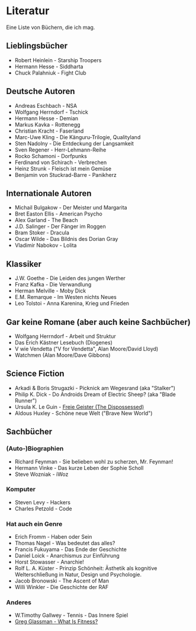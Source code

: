 # Literatur
Eine Liste von Büchern, die ich mag.

## Lieblingsbücher
- Robert Heinlein - Starship Troopers
- Hermann Hesse - Siddharta
- Chuck Palahniuk - Fight Club

## Deutsche Autoren
- Andreas Eschbach - NSA
- Wolfgang Herrndorf - Tschick
- Hermann Hesse - Demian
- Markus Kavka - Rottenegg
- Christian Kracht - Faserland
- Marc-Uwe Kling - Die Känguru-Trilogie, Qualityland
- Sten Nadolny - Die Entdeckung der Langsamkeit
- Sven Regener - Herr-Lehmann-Reihe
- Rocko Schamoni - Dorfpunks
- Ferdinand von Schirach - Verbrechen
- Heinz Strunk - Fleisch ist mein Gemüse
- Benjamin von Stuckrad-Barre - Panikherz

## Internationale Autoren
- Michail Bulgakow - Der Meister und Margarita
- Bret Easton Ellis - American Psycho
- Alex Garland - The Beach
- J.D. Salinger - Der Fänger im Roggen
- Bram Stoker - Dracula
- Oscar Wilde - Das Bildnis des Dorian Gray
- Vladimir Nabokov - Lolita

## Klassiker
- J.W. Goethe - Die Leiden des jungen Werther
- Franz Kafka - Die Verwandlung
- Herman Melville - Moby Dick
- E.M. Remarque - Im Westen nichts Neues
- Leo Tolstoi - Anna Karenina, Krieg und Frieden

## Gar keine Romane (aber auch keine Sachbücher)
- Wolfgang Herrndorf - Arbeit und Struktur 
- Das Erich Kästner Lesebuch (Diogenes)
- V wie Vendetta ("V for Vendetta", Alan Moore/David Lloyd)
- Watchmen (Alan Moore/Dave Gibbons)

## Science Fiction
- Arkadi & Boris Strugazki - Picknick am Wegesrand (aka "Stalker")
- Philip K. Dick - Do Androids Dream of Electric Sheep? (aka "Blade Runner")
- Ursula K. Le Guin - [Freie Geister (The Dispossessed)](https://de.wikipedia.org/wiki/Planet_der_Habenichtse)
- Aldous Huxley - Schöne neue Welt ("Brave New World")

## Sachbücher
### (Auto-)Biographien
- Richard Feynman - Sie belieben wohl zu scherzen, Mr. Feynman!
- Hermann Vinke - Das kurze Leben der Sophie Scholl
- Steve Wozniak - iWoz

### Komputer
- Steven Levy - Hackers
- Charles Petzold - Code

### Hat auch ein Genre
- Erich Fromm - Haben oder Sein
- Thomas Nagel - Was bedeutet das alles?
- Francis Fukuyama - Das Ende der Geschichte
- Daniel Loick - Anarchismus zur Einführung
- Horst Stowasser - Anarchie!
- Rolf L. A. Küster - Prinzip Schönheit: Ästhetik als kognitive Welterschließung in Natur, Design und Psychologie.
- Jacob Bronowski - The Ascent of Man
- Willi Winkler - Die Geschichte der RAF

### Anderes
- W.Timothy Gallwey - Tennis - Das Innere Spiel
- [Greg Glassman - What Is Fitness?](https://journal.crossfit.com/article/what-is-fitness)
